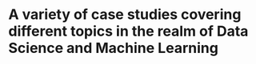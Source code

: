 # A variety of case studies covering different topics in the realm of Data Science and Machine Learning
